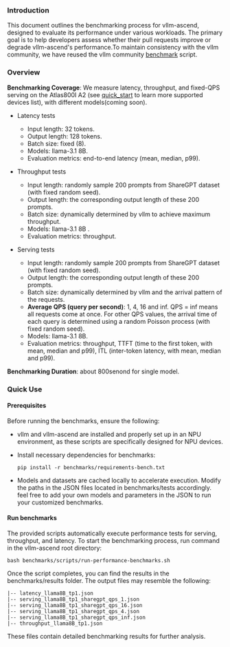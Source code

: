 ### Introduction
This document outlines the benchmarking process for vllm-ascend, designed to evaluate its performance under various workloads. The primary goal is to help developers assess whether their pull requests improve or degrade vllm-ascend's performance.To maintain consistency with the vllm community, we have reused the vllm community [benchmark](https://github.com/vllm-project/vllm/tree/main/benchmarks) script.
### Overview
**Benchmarking Coverage**: We measure latency, throughput, and fixed-QPS serving on the Atlas800I A2 (see [quick_start](./quick_start.md) to learn more supported devices list), with different models(coming soon).
- Latency tests
    - Input length: 32 tokens.
    - Output length: 128 tokens.
    - Batch size: fixed (8).
    - Models: llama-3.1 8B.
    - Evaluation metrics: end-to-end latency (mean, median, p99).

- Throughput tests
    - Input length: randomly sample 200 prompts from ShareGPT dataset (with fixed random seed).
    - Output length: the corresponding output length of these 200 prompts.
    - Batch size: dynamically determined by vllm to achieve maximum throughput.
    - Models: llama-3.1 8B .
    - Evaluation metrics: throughput.
- Serving tests
    - Input length: randomly sample 200 prompts from ShareGPT dataset (with fixed random seed).
    - Output length: the corresponding output length of these 200 prompts.
    - Batch size: dynamically determined by vllm and the arrival pattern of the requests.
    - **Average QPS (query per second)**: 1, 4, 16 and inf. QPS = inf means all requests come at once. For other QPS values, the arrival time of each query is determined using a random Poisson process (with fixed random seed).
    - Models: llama-3.1 8B.
    - Evaluation metrics: throughput, TTFT (time to the first token, with mean, median and p99), ITL (inter-token latency, with mean, median and p99).

**Benchmarking Duration**: about 800senond for single model.


### Quick Use
#### Prerequisites
Before running the benchmarks, ensure the following:
- vllm and vllm-ascend are installed and properly set up in an NPU environment, as these scripts are specifically designed for NPU devices.
- Install necessary dependencies for benchmarks:
    ```
    pip install -r benchmarks/requirements-bench.txt
    ```
    
- Models and datasets are cached locally to accelerate execution. Modify the paths in the JSON files located in benchmarks/tests accordingly. feel free to add your own models and parameters in the JSON to run your customized benchmarks.

#### Run benchmarks
The provided scripts automatically execute performance tests for serving, throughput, and latency. To start the benchmarking process, run command in the vllm-ascend root directory:
```
bash benchmarks/scripts/run-performance-benchmarks.sh
```
Once the script completes, you can find the results in the benchmarks/results folder. The output files may resemble the following:
```
|-- latency_llama8B_tp1.json
|-- serving_llama8B_tp1_sharegpt_qps_1.json
|-- serving_llama8B_tp1_sharegpt_qps_16.json
|-- serving_llama8B_tp1_sharegpt_qps_4.json
|-- serving_llama8B_tp1_sharegpt_qps_inf.json
|-- throughput_llama8B_tp1.json
```
These files contain detailed benchmarking results for further analysis.
